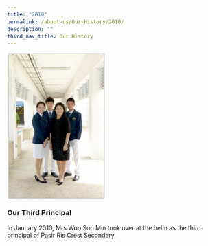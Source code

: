 ```yaml
---
title: "2010"
permalink: /about-us/Our-History/2010/
description: ""
third_nav_title: Our History
---
```

<img src="/images/2010.jpg" style="width:45%" align=left>

<br clear="left">

### Our Third Principal
In January 2010, Mrs Woo Soo Min took over at the helm as the third principal of Pasir Ris Crest Secondary.
